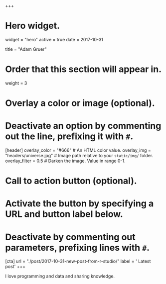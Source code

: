 +++
# Hero widget.
widget = "hero"
active = true
date = 2017-10-31

title = "Adam Gruer"

# Order that this section will appear in.
weight = 3

# Overlay a color or image (optional).
#   Deactivate an option by commenting out the line, prefixing it with `#`.
[header]
  overlay_color = "#666"  # An HTML color value.
  overlay_img = "headers/universe.jpg"  # Image path relative to your `static/img/` folder.
  overlay_filter = 0.5  # Darken the image. Value in range 0-1.

# Call to action button (optional).
#   Activate the button by specifying a URL and button label below.
#   Deactivate by commenting out parameters, prefixing lines with `#`.
[cta]
  url = "./post/2017-10-31-new-post-from-r-studio/"
  label = '<i class="fa fa-chevron-circle-right"></i> Latest post'
+++

I love programming and data and sharing knowledge. 
<br>
<br><br>

